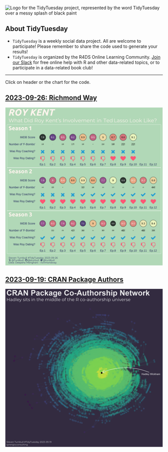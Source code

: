 ![Logo for the TidyTuesday project, represented by the word TidyTuesday over a messy splash of black paint](static/tt_logo.png)

## About TidyTuesday

- `TidyTuesday` is a weekly social data project. All are welcome to participate! Please remember to share the code used to generate your results!
- `TidyTuesday` is organized by the R4DS Online Learning Community. [Join our Slack](https://r4ds.io/join) for free online help with R and other data-related topics, or to participate in a data-related book club!

***

Click on header or the chart for the code.


## [2023-09-26: Richmond Way](https://github.com/sturbull/tidytuesday/blob/master/code/2023_09_26_tidy_tuesday.Rmd)

<a href='https://github.com/sturbull/tidytuesday/blob/master/outputs/RichmondWay_2023_09_27.png'>
<img src='outputs/RichmondWay_2023_09_27.png'/></a>


## [2023-09-19: CRAN Package Authors](https://github.com/sturbull/tidytuesday/blob/master/code/2023_09_19_tidy_tuesday.Rmd)

<a href='https://github.com/sturbull/tidytuesday/blob/master/outputs/CRAN_Package_Authors_2023-09-19.png'>
<img src='outputs/CRAN_Package_Authors_2023-09-19.png'/></a>

